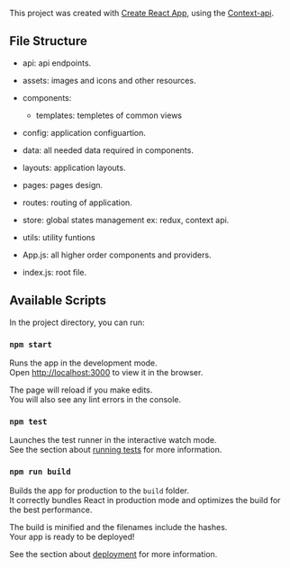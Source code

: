 This project was created with [Create React App](https://github.com/facebook/create-react-app), using the [Context-api](https://reactjs.org/docs/context.html).

## File Structure

- api: api endpoints.
- assets: images and icons and other resources.
- components:
  - templates: templetes of common views
- config: application configuartion.
- data: all needed data required in components.
- layouts: application layouts.
- pages: pages design.
- routes: routing of application.
- store: global states management ex: redux, context api.
- utils: utility funtions

- App.js: all higher order components and providers.
- index.js: root file.

## Available Scripts

In the project directory, you can run:

### `npm start`

Runs the app in the development mode.<br />
Open [http://localhost:3000](http://localhost:3000) to view it in the browser.

The page will reload if you make edits.<br />
You will also see any lint errors in the console.

### `npm test`

Launches the test runner in the interactive watch mode.<br />
See the section about [running tests](https://facebook.github.io/create-react-app/docs/running-tests) for more information.

### `npm run build`

Builds the app for production to the `build` folder.<br />
It correctly bundles React in production mode and optimizes the build for the best performance.

The build is minified and the filenames include the hashes.<br />
Your app is ready to be deployed!

See the section about [deployment](https://facebook.github.io/create-react-app/docs/deployment) for more information.
